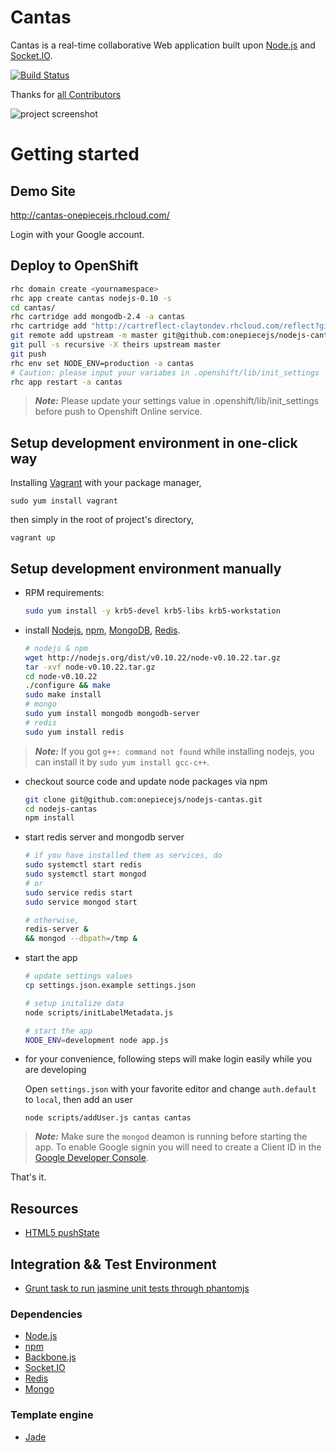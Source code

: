 # Cantas

Cantas is a real-time collaborative Web application built upon [Node.js][nodejs] and [Socket.IO][socketio].

[![Build Status](https://travis-ci.org/onepiecejs/nodejs-cantas.svg?branch=master)](http://travis-ci.org/onepiecejs/nodejs-cantas)

Thanks for [all Contributors](AUTHORS.md)

![project screenshot](./public/images/cantas-help-list.gif)

# Getting started

## Demo Site

http://cantas-onepiecejs.rhcloud.com/

Login with your Google account.

## Deploy to OpenShift

```bash
rhc domain create <yournamespace>
rhc app create cantas nodejs-0.10 -s
cd cantas/
rhc cartridge add mongodb-2.4 -a cantas
rhc cartridge add "http://cartreflect-claytondev.rhcloud.com/reflect?github=smarterclayton/openshift-redis-cart" -a cantas
git remote add upstream -m master git@github.com:onepiecejs/nodejs-cantas.git
git pull -s recursive -X theirs upstream master
git push
rhc env set NODE_ENV=production -a cantas
# Caution: please input your variabes in .openshift/lib/init_settings
rhc app restart -a cantas
```

> ***Note:***
> Please update your settings value in .openshift/lib/init_settings before push
> to Openshift Online service.

## Setup development environment in one-click way

Installing [Vagrant](https://www.vagrantup.com) with your package manager,

    sudo yum install vagrant

then simply in the root of project's directory,

    vagrant up

## Setup development environment manually

- RPM requirements:

    ```bash
    sudo yum install -y krb5-devel krb5-libs krb5-workstation
    ```

- install [Nodejs][nodejs], [npm][npm], [MongoDB][MongoDB], [Redis][Redis].

    ```bash
    # nodejs & npm
    wget http://nodejs.org/dist/v0.10.22/node-v0.10.22.tar.gz
    tar -xvf node-v0.10.22.tar.gz
    cd node-v0.10.22
    ./configure && make
    sudo make install
    # mongo
    sudo yum install mongodb mongodb-server
    # redis
    sudo yum install redis
    ```

> ***Note:***
> If you got `g++: command not found` while installing nodejs,
> you can install it by `sudo yum install gcc-c++`.

- checkout source code and update node packages via npm

    ```bash
    git clone git@github.com:onepiecejs/nodejs-cantas.git
    cd nodejs-cantas
    npm install
    ```

- start redis server and mongodb server

    ```bash
    # if you have installed them as services, do
    sudo systemctl start redis
    sudo systemctl start mongod
    # or
    sudo service redis start
    sudo service mongod start
    ```
    ```bash
    # otherwise,
    redis-server &
    && mongod --dbpath=/tmp &
    ```

- start the app

    ```bash
    # update settings values
    cp settings.json.example settings.json

    # setup initalize data
    node scripts/initLabelMetadata.js

    # start the app
    NODE_ENV=development node app.js
    ```

- for your convenience, following steps will make login easily while you are developing

    Open `settings.json` with your favorite editor and change `auth.default` to `local`, then add an user

    ```
    node scripts/addUser.js cantas cantas
    ```

> ***Note:***
> Make sure the `mongod` deamon is running before starting the app.
> To enable Google signin you will need to create a Client ID in the [Google Developer Console](https://console.developers.google.com).

That's it.


## Resources

- [HTML5 pushState](http://diveintohtml5.info/history.html)

## Integration && Test Environment

- [Grunt task to run jasmine unit tests through phantomjs](https://github.com/jasmine-contrib/grunt-jasmine-runner)

### Dependencies

- [Node.js][nodejs]
- [npm][npm]
- [Backbone.js](http://backbonejs.org/)
- [Socket.IO][socketio]
- [Redis][Redis]
- [Mongo][MongoDB]

### Template engine

- [Jade](https://github.com/visionmedia/jade)

  [nodejs]:http://nodejs.org/    "Nodejs"
  [npm]:http://npmjs.org/    "npm"
  [Redis]:http://redis.io/ "Redis"
  [MongoDB]:http://www.mongodb.org/ "MongoDB"
  [socketio]:http://socket.io/
